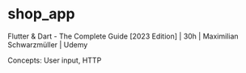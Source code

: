 # shop_app

Flutter & Dart - The Complete Guide [2023 Edition] | 30h | Maximilian Schwarzmüller | Udemy

Concepts: User input, HTTP
